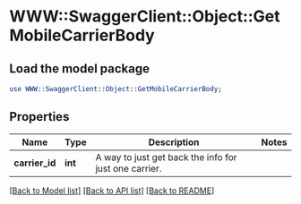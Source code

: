 # WWW::SwaggerClient::Object::GetMobileCarrierBody

## Load the model package
```perl
use WWW::SwaggerClient::Object::GetMobileCarrierBody;
```

## Properties
Name | Type | Description | Notes
------------ | ------------- | ------------- | -------------
**carrier_id** | **int** | A way to just get back the info for just one carrier. | 

[[Back to Model list]](../README.md#documentation-for-models) [[Back to API list]](../README.md#documentation-for-api-endpoints) [[Back to README]](../README.md)


